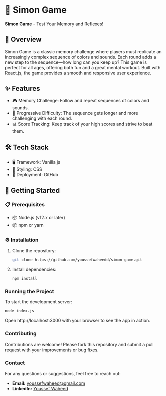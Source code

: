 # 🚀 Simon Game

**Simon Game** - Test Your Memory and Reflexes! 

## 📝 Overview

Simon Game is a classic memory challenge where players must replicate an increasingly complex sequence of colors and sounds. Each round adds a new step to the sequence—how long can you keep up? This game is perfect for all ages, offering both fun and a great mental workout. Built with React.js, the game provides a smooth and responsive user experience.

## ✨ Features

* 🎮 Memory Challenge: Follow and repeat sequences of colors and sounds.
* 🌟 Progressive Difficulty: The sequence gets longer and more challenging with each round.
* 📊 Score Tracking: Keep track of your high scores and strive to beat them.

## 🛠️ Tech Stack

* 🖥️ Framework: Vanilla js
* 🎨 Styling: CSS
* 🚀 Deployment: GitHub

## 🚀 Getting Started

### 📋 Prerequisites
* 📦 Node.js (v12.x or later)
* 📦 npm or yarn

### ⚙️ Installation
1. Clone the repository:
   ```bash
   git clone https://github.com/youssefwaheedd/simon-game.git
2. Install dependencies:
   ```bash
   npm install
   
### Running the Project
To start the development server:

   ```bash
   node index.js
```
Open http://localhost:3000 with your browser to see the app in action.


### Contributing
Contributions are welcome! Please fork this repository and submit a pull request with your improvements or bug fixes.


### Contact

For any questions or suggestions, feel free to reach out:

- **Email:** [youssefwaheed@gmail.com](mailto:youssefwaheed@gmail.com)
- **LinkedIn:** [Youssef Waheed](https://linkedin.com/in/youssefwaheed)
